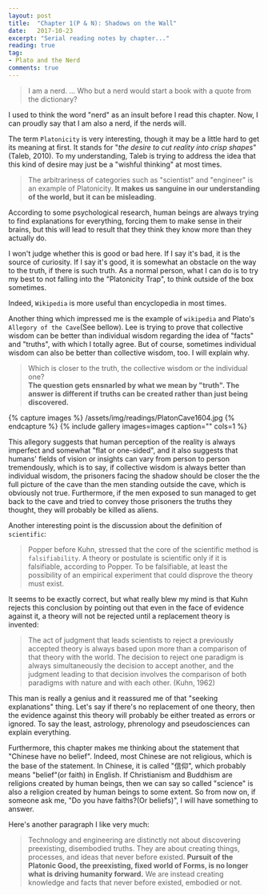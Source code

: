 ```yaml
---
layout: post
title:  "Chapter 1(P & N): Shadows on the Wall"
date:   2017-10-23
excerpt: "Serial reading notes by chapter..."
reading: true
tag:
- Plato and the Nerd
comments: true
---
```

> I am a nerd. ... Who but a nerd would start a book with a quote from the dictionary?

I used to think the word "nerd" as an insult before I read this chapter. Now, I can proudly say that I am also a nerd, if the nerds will.

The term `Platonicity` is very interesting, though it may be a little hard to get its meaning at first. It stands for "*the desire to cut reality into crisp shapes*"(Taleb, 2010). To my understanding, Taleb is trying to address the idea that this kind of desire may just be a "wishful thinking" at most times. 

> The arbitrariness of categories such as "scientist" and "engineer" is an example of Platonicity. **It makes us sanguine in our understanding of the world, but it can be misleading**.

According to some psychological research, human beings are always trying to find explanations for everything, forcing them to make sense in their brains, but this will lead to result that they think they know more than they actually do.

I won't judge whether this is good or bad here. If I say it's bad, it is the source of curiosity. If I say it's good, it is somewhat an obstacle on the way to the truth, if there is such truth. As a normal person, what I can do is to try my best to not falling into the "Platonicity Trap", to think outside of the box sometimes.

Indeed, `Wikipedia` is more useful than encyclopedia in most times.

Another thing which impressed me is the example of `wikipedia` and Plato's `Allegory of the Cave`(See bellow). Lee is trying to prove that collective wisdom can be better than individual wisdom regarding the idea of "facts" and "truths", with which I totally agree. But of course, sometimes individual wisdom can also be better than collective wisdom, too. I will explain why.

> Which is closer to the truth, the collective wisdom or the individual one?<br>**The question gets ensnarled by what we mean by "truth". The answer is different if truths can be created rather than just being discovered.**

{% capture images %}
/assets/img/readings/PlatonCave1604.jpg
{% endcapture %}
{% include gallery images=images caption="" cols=1 %}

This allegory suggests that human perception of the reality is always imperfect and somewhat "flat or one-sided", and it also suggests that humans' fields of vision or insights can vary from person to person tremendously, which is to say, if collective wisdom is always better than individual wisdom, the prisoners facing the shadow should be closer the the full picture of the cave than the men standing outside the cave, which is obviously not true. Furthermore, if the men exposed to sun managed to get back to the cave and tried to convey those prisoners the truths they thought, they will probably be killed as aliens.

Another interesting point is the discussion about the definition of `scientific`:

> Popper before Kuhn, stressed that the core of the scientific method is `falsifiability`. A theory or postulate is scientific only if it is falsifiable, according to Popper. To be falsifiable, at least the possibility of an empirical experiment that could disprove the theory must exist.

It seems to be exactly correct, but what really blew my mind is that Kuhn rejects this conclusion by pointing out that even in the face of evidence against it, a theory will not be rejected until a replacement theory is invented:

> The act of judgment that leads scientists to reject a previously accepted theory is always based upon more than a comparison of that theory with the world. The decision to reject one paradigm is always simultaneously the decision to accept another, and the judgment leading to that decision involves the comparison of both paradigms with nature and with each other. (Kuhn, 1962)

This man is really a genius and it reassured me of that "seeking explanations" thing. Let's say if there's no replacement of one theory, then the evidence against this theory will probably be either treated as errors or ignored. To say the least, astrology, phrenology and pseudosciences can explain everything.

Furthermore, this chapter makes me thinking about the statement that "Chinese have no belief". Indeed, most Chinese are not religious, which is the base of the statement. In Chinese, it is called "信仰", which probably means "belief"(or faith) in English. If Christianism and Buddhism are religions created by human beings, then we can say so called "science" is also a religion created by human beings to some extent. So from now on, if someone ask me, "Do you have faiths?(Or beliefs)", I will have something to answer.

Here's another paragraph I like very much:

> Technology and engineering are distinctly not about discovering preexisting, disembodied truths. They are about creating things, processes, and ideas that never before existed. **Pursuit of the Platonic Good, the preexisting, fixed world of Forms, is no longer what is driving humanity forward.** We are instead creating knowledge and facts that never before existed, embodied or not.